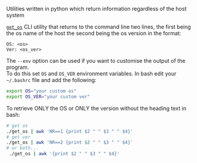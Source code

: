Utilities written in python which return information regardless of the host system

[`get_os`](./get_os)
 CLI utility that returns to the command line two lines, the first being the os name of the host the second being the os version in the format:  
```
OS: <os>
Ver: <os_ver>
```

The `--env` option can be used if you want to customise the output of the program.  
To do this set `OS` and `OS_VER` environment variables. In bash edit your `~/.bashrc` file and add the following:
```sh
export OS="your custom os"
export OS_VER="your custom ver"
```

To retrieve ONLY the OS or ONLY the version without the heading text in bash: 
```sh
# get os
./get_os | awk 'NR==1 {print $2 " " $3 " " $4}'
# get ver
./get_os | awk 'NR==2 {print $2 " " $3 " " $4}'
# or both...
 ./get_os | awk '{print $2 " " $3 " " $4}'
```
